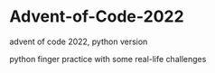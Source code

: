 # Advent-of-Code-2022
advent of code 2022, python version

python finger practice with some real-life challenges
